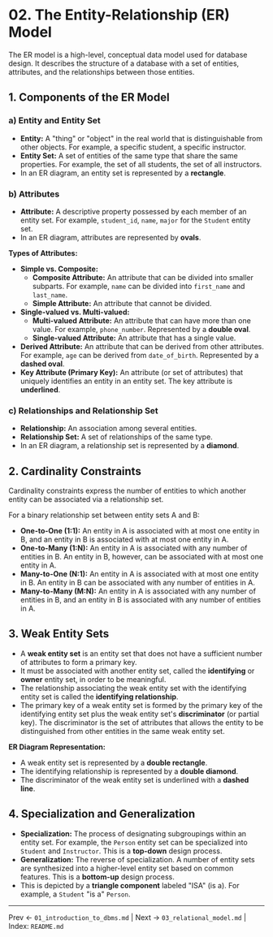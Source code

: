# 02. The Entity-Relationship (ER) Model

The ER model is a high-level, conceptual data model used for database design. It describes the structure of a database with a set of entities, attributes, and the relationships between those entities.

## 1. Components of the ER Model

### a) Entity and Entity Set
- **Entity:** A "thing" or "object" in the real world that is distinguishable from other objects. For example, a specific student, a specific instructor.
- **Entity Set:** A set of entities of the same type that share the same properties. For example, the set of all students, the set of all instructors.
- In an ER diagram, an entity set is represented by a **rectangle**.

### b) Attributes
- **Attribute:** A descriptive property possessed by each member of an entity set. For example, `student_id`, `name`, `major` for the `Student` entity set.
- In an ER diagram, attributes are represented by **ovals**.

**Types of Attributes:**
- **Simple vs. Composite:**
  - **Composite Attribute:** An attribute that can be divided into smaller subparts. For example, `name` can be divided into `first_name` and `last_name`.
  - **Simple Attribute:** An attribute that cannot be divided.
- **Single-valued vs. Multi-valued:**
  - **Multi-valued Attribute:** An attribute that can have more than one value. For example, `phone_number`. Represented by a **double oval**.
  - **Single-valued Attribute:** An attribute that has a single value.
- **Derived Attribute:** An attribute that can be derived from other attributes. For example, `age` can be derived from `date_of_birth`. Represented by a **dashed oval**.
- **Key Attribute (Primary Key):** An attribute (or set of attributes) that uniquely identifies an entity in an entity set. The key attribute is **underlined**.

### c) Relationships and Relationship Set
- **Relationship:** An association among several entities.
- **Relationship Set:** A set of relationships of the same type.
- In an ER diagram, a relationship set is represented by a **diamond**.

## 2. Cardinality Constraints
Cardinality constraints express the number of entities to which another entity can be associated via a relationship set.

For a binary relationship set between entity sets A and B:
- **One-to-One (1:1):** An entity in A is associated with at most one entity in B, and an entity in B is associated with at most one entity in A.
- **One-to-Many (1:N):** An entity in A is associated with any number of entities in B. An entity in B, however, can be associated with at most one entity in A.
- **Many-to-One (N:1):** An entity in A is associated with at most one entity in B. An entity in B can be associated with any number of entities in A.
- **Many-to-Many (M:N):** An entity in A is associated with any number of entities in B, and an entity in B is associated with any number of entities in A.

## 3. Weak Entity Sets
- A **weak entity set** is an entity set that does not have a sufficient number of attributes to form a primary key.
- It must be associated with another entity set, called the **identifying** or **owner** entity set, in order to be meaningful.
- The relationship associating the weak entity set with the identifying entity set is called the **identifying relationship**.
- The primary key of a weak entity set is formed by the primary key of the identifying entity set plus the weak entity set's **discriminator** (or partial key). The discriminator is the set of attributes that allows the entity to be distinguished from other entities in the same weak entity set.

**ER Diagram Representation:**
- A weak entity set is represented by a **double rectangle**.
- The identifying relationship is represented by a **double diamond**.
- The discriminator of the weak entity set is underlined with a **dashed line**.

## 4. Specialization and Generalization
- **Specialization:** The process of designating subgroupings within an entity set. For example, the `Person` entity set can be specialized into `Student` and `Instructor`. This is a **top-down** design process.
- **Generalization:** The reverse of specialization. A number of entity sets are synthesized into a higher-level entity set based on common features. This is a **bottom-up** design process.
- This is depicted by a **triangle component** labeled "ISA" (is a). For example, a `Student` "is a" `Person`.

---
Prev ← `01_introduction_to_dbms.md` | Next → `03_relational_model.md` | Index: `README.md`
